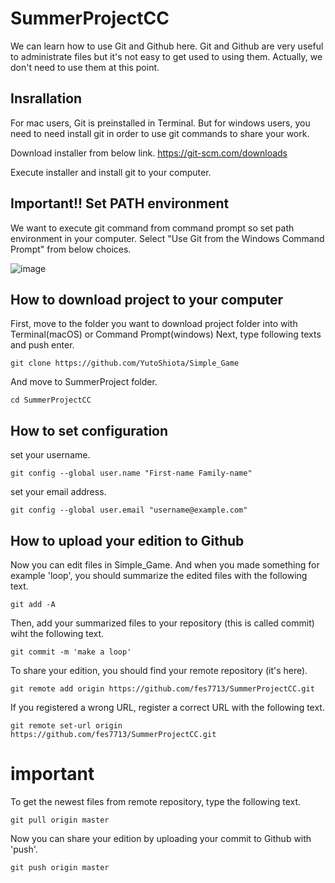 # SummerProjectCC

We can learn how to use Git and Github here.
Git and Github are very useful to administrate files but it's not easy to get used to using them.
Actually, we don't need to use them at this point.

## Insrallation
For mac users, Git is preinstalled in Terminal. But for windows users, you need to need install git in order to use git commands to share your work.

Download installer from below link.
https://git-scm.com/downloads



Execute installer and install git to your computer.

## Important!! Set PATH environment
We want to execute git command from command prompt so set path environment in your computer. Select "Use Git from the Windows Command Prompt" from below choices.

![image](https://user-images.githubusercontent.com/71058334/116184288-6ea2f280-a75a-11eb-813f-1520f797e616.png)


## How to download project to your computer
First, move to the folder you want to download project folder into with Terminal(macOS) or Command Prompt(windows)
Next, type following texts and push enter.

```
git clone https://github.com/YutoShiota/Simple_Game
```
And move to SummerProject folder.
```
cd SummerProjectCC
```

## How to set configuration
set your username.
```
git config --global user.name "First-name Family-name"
```
set your email address.
```
git config --global user.email "username@example.com"
```

## How to upload your edition to Github
Now you can edit files in Simple_Game. And when you made something for example 'loop', you should summarize the edited files with the following text.
```
git add -A
```

Then, add your summarized files to your repository (this is called commit) wiht the following text.
```
git commit -m 'make a loop'
```

To share your edition, you should find your remote repository (it's here).
```
git remote add origin https://github.com/fes7713/SummerProjectCC.git
```

If you registered a wrong URL, register a correct URL with the following text.
```
git remote set-url origin https://github.com/fes7713/SummerProjectCC.git
```

# important
To get the newest files from remote repository, type the following text.
```
git pull origin master
```

Now you can share your edition by uploading your commit to Github with 'push'.
```
git push origin master
```

